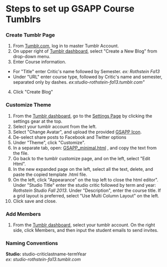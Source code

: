# Steps to set up GSAPP Course Tumblrs



### Create Tumblr Page
1. From [Tumblr.com](http://www.tumblr.com), log in to master Tumblr Account.
2. On upper right of [Tumblr dashboard](http://www.tumblr.com/dashboard), select "Create a New Blog" from drop-down menu.
3. Enter Course information.
  * For "Title" enter Critic's name followed by Semester. *ex: Rothstein Fa13*
  * Under "URL" enter course type, followed by Critic's name and semester, separated only by dashes. *ex:studio-rothstein-fa13.tumblr.com"*
4. Click "Create Blog"  

### Customize Theme
1. From the [Tumblr dashboard](http://www.tumblr.com/dashboard), go to the [Settings Page](https://www.tumblr.com/settings) by clicking the settings gear at the top.
2. Select your tumblr account from the left.
3. Select "Change Avatar", and upload the provided [GSAPP Icon](https://github.com/columbiagsapp/courseblogs/blob/master/assets/avatar.png).
4. De-select share posts to Facebook and Twitter options
5. Under "Theme", click "Customize".
6. In a separate tab, open: [GSAPP_minimal.html](https://github.com/columbiagsapp/courseblogs/blob/master/themes/GSAPP_minimal.html) , and copy the text from the file.
7. Go back to the tumblr customize page, and on the left, select "Edit Html".
8. In the new expanded page on the left, select all the text, delete, and paste the copied template .html file.
9. On the left, click "Appearance" on the top left to close the html editor". Under "Studio Title" enter the studio critic followed by term and year: *Rothstein Studio Fall 2013*. Under "Description", enter the course title. If a grid layout is preferred, select "Use Multi Column Layout" on the left.
10. Click save and close.


### Add Members
1. From the [Tumblr dashboard](http://www.tumblr.com/dashboard), select your tumblr account. On the right side, click Members, and then input the student emails to send invites.



### Naming Conventions

 **Studio:** 
 studio-criticlastname-termYear  
 *ex: studio-rothstein-fa13.tumblr.com*
